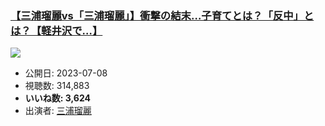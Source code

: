 ### [【三浦瑠麗vs「三浦瑠麗」】衝撃の結末…子育てとは？「反中」とは？【軽井沢で…】](https://www.youtube.com/watch?v=qzcZmNi5HVs)
[![](https://img.youtube.com/vi/qzcZmNi5HVs/sddefault.jpg)](https://www.youtube.com/watch?v=qzcZmNi5HVs)
-   公開日: 2023-07-08
-   視聴数: 314,883
-   **いいね数: 3,624**
-   出演者: [三浦瑠麗](/rehacq_fan/people/三浦瑠麗 "wikilink")

